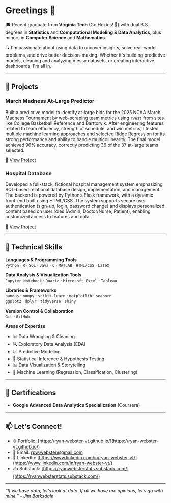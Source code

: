 # Greetings 👋

🎓 Recent graduate from **Virginia Tech** (Go Hokies! 🦃) with dual B.S. degrees in **Statistics** and **Computational Modeling & Data Analytics**, plus minors in **Computer Science** and **Mathematics**.

🔍 I'm passionate about using data to uncover insights, solve real-world problems, and drive better decision-making. Whether it's building predictive models, cleaning and analyzing messy datasets, or creating interactive dashboards, I'm all in.

---

## 🧪 Projects

### March Madness At-Large Predictor  
Built a predictive model to identify at-large bids for the 2025 NCAA March Madness Tournament by web-scraping team metrics using `rvest` from sites like College Basketball Reference and Barttorvik. After engineering features related to team efficiency, strength of schedule, and win metrics, I tested multiple machine learning approaches and selected Ridge Regression for its strong performance and ability to handle multicollinearity. The final model achieved 96% accuracy, correctly predicting 36 of the 37 at-large teams selected.

🔗 [View Project](https://github.com/ryan-webster-vt/Substack/tree/main/March%20Madness%20At-Large%20Bids)

### Hospital Database  
Developed a full-stack, fictional hospital management system emphasizing SQL-based relational database design, implementation, and management. The backend is powered by Python’s Flask framework, with a dynamic front-end built using HTML/CSS. The system supports secure user authentication (sign-up, login, password change) and displays personalized content based on user roles (Admin, Doctor/Nurse, Patient), enabling customized access to features and data.

🔗 [View Project](https://github.com/ryan-webster-vt/Hospital-Database)

---

## 🔧 Technical Skills

**Languages & Programming Tools**  
`Python` · `R` · `SQL` · `Java` · `C` · `MATLAB` · `HTML/CSS` · `LaTeX`

**Data Analysis & Visualization Tools**  
`Jupyter Notebook` · `Quarto` · `Microsoft Excel` · `Tableau`

**Libraries & Frameworks**  
`pandas` · `numpy` · `scikit-learn` · `matplotlib` · `seaborn`  
`ggplot2` · `dplyr` · `tidyverse` · `shiny`

**Version Control & Collaboration**  
`Git` · `GitHub`

**Areas of Expertise**  
- 📊 Data Wrangling & Cleaning  
- 🔍 Exploratory Data Analysis (EDA)  
- 📈 Predictive Modeling  
- 📐 Statistical Inference & Hypothesis Testing  
- 📊 Data Visualization & Storytelling  
- 🤖 Machine Learning (Regression, Classification, Clustering)

---

## 📜 Certifications

- **Google Advanced Data Analytics Specialization** (Coursera)

---

## 📫 Let's Connect!

- 🌐 Portfolio: [https://ryan-webster-vt.github.io/](https://ryan-webster-vt.github.io/)
- 📧 Email: [rpw.webster@gmail.com](mailto:rpw.webster@gmail.com)  
- 💼 LinkedIn: [https://www.linkedin.com/in/ryan-webster-vt/](https://www.linkedin.com/in/ryan-webster-vt/)
- ✍️ Substack: [https://ryanwebsterstats.substack.com/](https://ryanwebsterstats.substack.com/)

---

_“If we have data, let’s look at data. If all we have are opinions, let’s go with mine.” – Jim Barksdale_
